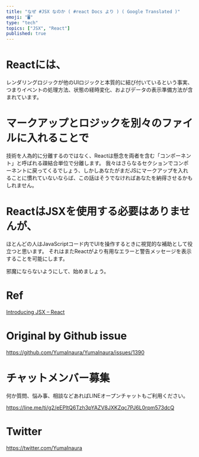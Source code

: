 ```yaml
---
title: "なぜ #JSX なのか ( #react Docs より ) ( Google Translated )"
emoji: "🖥"
type: "tech"
topics: ["JSX", "React"]
published: true
---
```



# Reactには、

レンダリングロジックが他のUIロジックと本質的に結び付いているという事実、つまりイベントの処理方法、状態の経時変化、およびデータの表示準備方法が含まれています。

# マークアップとロジックを別々のファイルに入れることで

技術を人為的に分離するのではなく、Reactは懸念を両者を含む「コンポーネント」と呼ばれる疎結合単位で分離します。 我々はさらなるセクションでコンポーネントに戻ってくるでしょう、しかしあなたがまだJSにマークアップを入れることに慣れていないならば、この話はそうでなければあなたを納得させるかもしれません。

# ReactはJSXを使用する必要はありませんが、

ほとんどの人はJavaScriptコード内でUIを操作するときに視覚的な補助として役立つと思います。 それはまたReactがより有用なエラーと警告メッセージを表示することを可能にします。

邪魔にならないようにして、始めましょう。

# Ref

[Introducing JSX – React](https://reactjs.org/docs/introducing-jsx.html)

# Original by Github issue

https://github.com/YumaInaura/YumaInaura/issues/1390








<!-- Update From Qiita API -->

# チャットメンバー募集


何か質問、悩み事、相談などあればLINEオープンチャットもご利用ください。

https://line.me/ti/g2/eEPltQ6Tzh3pYAZV8JXKZqc7PJ6L0rpm573dcQ





# Twitter


https://twitter.com/YumaInaura


<!-- Update From Qiita API -->


